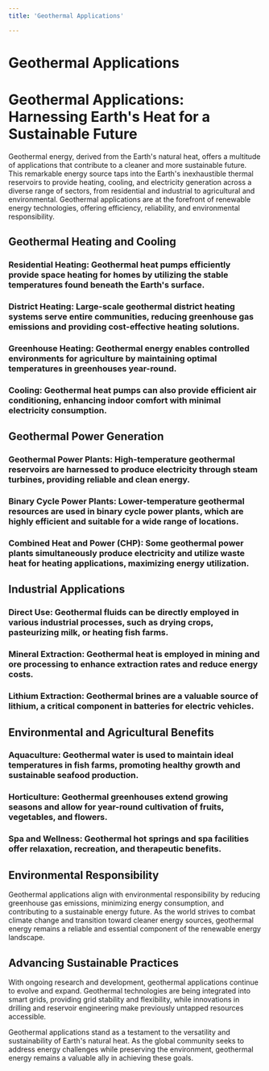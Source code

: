 ```yaml
---
title: 'Geothermal Applications'

---
```


# Geothermal Applications

# Geothermal Applications: Harnessing Earth's Heat for a Sustainable Future

Geothermal energy, derived from the Earth's natural heat, offers a multitude of applications that contribute to a cleaner and more sustainable future. This remarkable energy source taps into the Earth's inexhaustible thermal reservoirs to provide heating, cooling, and electricity generation across a diverse range of sectors, from residential and industrial to agricultural and environmental. Geothermal applications are at the forefront of renewable energy technologies, offering efficiency, reliability, and environmental responsibility.

## Geothermal Heating and Cooling

### Residential Heating: Geothermal heat pumps efficiently provide space heating for homes by utilizing the stable temperatures found beneath the Earth's surface.

### District Heating: Large-scale geothermal district heating systems serve entire communities, reducing greenhouse gas emissions and providing cost-effective heating solutions.

### Greenhouse Heating: Geothermal energy enables controlled environments for agriculture by maintaining optimal temperatures in greenhouses year-round.

### Cooling: Geothermal heat pumps can also provide efficient air conditioning, enhancing indoor comfort with minimal electricity consumption.

## Geothermal Power Generation

### Geothermal Power Plants: High-temperature geothermal reservoirs are harnessed to produce electricity through steam turbines, providing reliable and clean energy.

### Binary Cycle Power Plants: Lower-temperature geothermal resources are used in binary cycle power plants, which are highly efficient and suitable for a wide range of locations.

### Combined Heat and Power (CHP): Some geothermal power plants simultaneously produce electricity and utilize waste heat for heating applications, maximizing energy utilization.

## Industrial Applications

### Direct Use: Geothermal fluids can be directly employed in various industrial processes, such as drying crops, pasteurizing milk, or heating fish farms.

### Mineral Extraction: Geothermal heat is employed in mining and ore processing to enhance extraction rates and reduce energy costs.

### Lithium Extraction: Geothermal brines are a valuable source of lithium, a critical component in batteries for electric vehicles.

## Environmental and Agricultural Benefits

### Aquaculture: Geothermal water is used to maintain ideal temperatures in fish farms, promoting healthy growth and sustainable seafood production.

### Horticulture: Geothermal greenhouses extend growing seasons and allow for year-round cultivation of fruits, vegetables, and flowers.

### Spa and Wellness: Geothermal hot springs and spa facilities offer relaxation, recreation, and therapeutic benefits.

## Environmental Responsibility

Geothermal applications align with environmental responsibility by reducing greenhouse gas emissions, minimizing energy consumption, and contributing to a sustainable energy future. As the world strives to combat climate change and transition toward cleaner energy sources, geothermal energy remains a reliable and essential component of the renewable energy landscape.

## Advancing Sustainable Practices

With ongoing research and development, geothermal applications continue to evolve and expand. Geothermal technologies are being integrated into smart grids, providing grid stability and flexibility, while innovations in drilling and reservoir engineering make previously untapped resources accessible.

Geothermal applications stand as a testament to the versatility and sustainability of Earth's natural heat. As the global community seeks to address energy challenges while preserving the environment, geothermal energy remains a valuable ally in achieving these goals.
